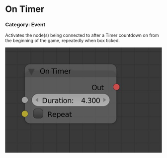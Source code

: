 # **On Timer**

### Category: Event

Activates the node\(s\) being connected to after a Timer countdown on from the beginning of the game, repeatedly when box ticked.

![](/assets/On-Timer.JPG)

